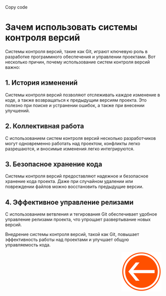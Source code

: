 
Copy code
# Зачем использовать системы контроля версий

Системы контроля версий, такие как Git, играют ключевую роль в разработке программного обеспечения и управлении проектами. Вот несколько причин, почему использование систем контроля версий важно:

## 1. История изменений

Системы контроля версий позволяют отслеживать каждое изменение в коде, а также возвращаться к предыдущим версиям проекта. Это полезно при поиске и устранении ошибок, а также при внесении улучшений.

## 2. Коллективная работа

С использованием систем контроля версий несколько разработчиков могут одновременно работать над проектом, конфликты легко разрешаются, и вносимые изменения легко интегрируются.

## 3. Безопасное хранение кода

Системы контроля версий предоставляют надежное и безопасное хранение кода проекта. Даже при случайном удалении или повреждении файлов можно восстановить предыдущие версии.

## 4. Эффективное управление релизами

С использованием ветвления и тегирования Git обеспечивает удобное управление релизами проекта, что упрощает развертывание новых версий.

Внедрение системы контроля версий, такой как Git, повышает эффективность работы над проектами и улучшает общую управляемость кода.

<div style="text-align: right;">

  [![Перейти к основному файлу](../img/Back-button.png)](../README.md)

</div>